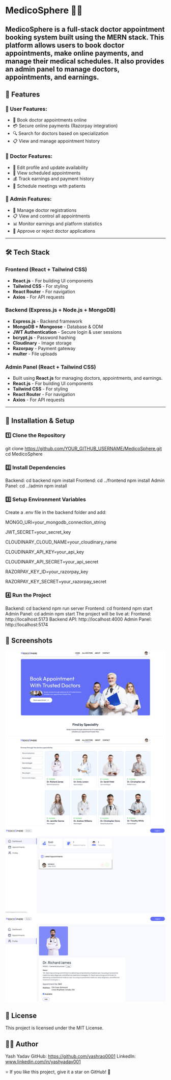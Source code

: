 # MedicoSphere 🏥💊

## MedicoSphere is a **full-stack doctor appointment booking system** built using the **MERN stack**. This platform allows users to book doctor appointments, make online payments, and manage their medical schedules. It also provides an **admin panel** to manage doctors, appointments, and earnings.

## 🚀 Features

### 🔹 User Features:

- 📅 Book doctor appointments online
- 💳 Secure online payments (Razorpay integration)
- 🔍 Search for doctors based on specialization
- 📋 View and manage appointment history

### 🔹 Doctor Features:

- 📝 Edit profile and update availability
- 📅 View scheduled appointments
- 💰 Track earnings and payment history
- 📆 Schedule meetings with patients

### 🔹 Admin Features:

- 🏥 Manage doctor registrations
- 📋 View and control all appointments
- 📊 Monitor earnings and platform statistics
- 🚀 Approve or reject doctor applications

---

## 🛠️ Tech Stack

### **Frontend** (React + Tailwind CSS)

- **React.js** - For building UI components
- **Tailwind CSS** - For styling
- **React Router** - For navigation
- **Axios** - For API requests

### **Backend** (Express.js + Node.js + MongoDB)

- **Express.js** - Backend framework
- **MongoDB + Mongoose** - Database & ODM
- **JWT Authentication** - Secure login & user sessions
- **bcrypt.js** - Password hashing
- **Cloudinary** - Image storage
- **Razorpay** - Payment gateway
- **multer** - File uploads

### **Admin Panel** (React + Tailwind CSS)

- Built using **React.js** for managing doctors, appointments, and earnings.
- **React.js** - For building UI components
- **Tailwind CSS** - For styling
- **React Router** - For navigation
- **Axios** - For API requests

---

## 🚀 Installation & Setup

### 1️⃣ Clone the Repository

git clone https://github.com/YOUR_GITHUB_USERNAME/MedicoSphere.git
cd MedicoSphere

### 2️⃣ Install Dependencies

Backend: cd backend
npm install
Frontend: cd ../frontend
npm install
Admin Panel: cd ../admin
npm install

### 3️⃣ Setup Environment Variables

Create a .env file in the backend folder and add:

MONGO_URI=your_mongodb_connection_string

JWT_SECRET=your_secret_key

CLOUDINARY_CLOUD_NAME=your_cloudinary_name

CLOUDINARY_API_KEY=your_api_key

CLOUDINARY_API_SECRET=your_api_secret

RAZORPAY_KEY_ID=your_razorpay_key

RAZORPAY_KEY_SECRET=your_razorpay_secret

### 4️⃣ Run the Project

Backend: cd backend
npm run server
Frontend: cd frontend
npm start
Admin Panel: cd admin
npm start
The project will be live at:
Frontend: http://localhost:5173
Backend API: http://localhost:4000
Admin Panel: http://localhost:5174

## 📸 Screenshots

![Home Page](screenshots/HomePage.png)
![AllDoctors Page](screenshots/AllDoctors.png)
![Doctor Dashboard Page](screenshots/DocDashboard.png)
![Doctor Profile Page](screenshots/docProfile.png)

## 📜 License

This project is licensed under the MIT License.

## 👨‍💻 Author

Yash Yadav
GitHub: https://github.com/yashrao0001
LinkedIn: www.linkedin.com/in/yashyadav001

⭐ If you like this project, give it a star on GitHub! 🚀
